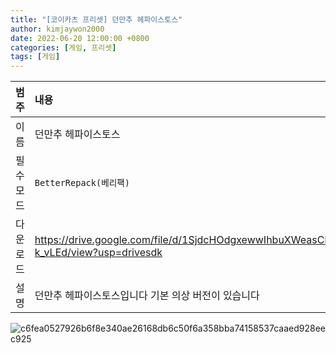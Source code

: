 ```yaml
---
title: "[코이카츠 프리셋] 던만추 헤파이스토스"
author: kimjaywon2000
date: 2022-06-20 12:00:00 +0800
categories: [게임, 프리셋]
tags: [게임]
---
```


| 범주             | 내용            |
|:----------------|:---------------|
| 이름             | 던만추 헤파이스토스  |
| 필수 모드         | `BetterRepack(베리팩)`       |
| 다운로드          | <https://drive.google.com/file/d/1SjdcHOdgxewwIhbuXWeasCDnl-k_vLEd/view?usp=drivesdk> |
| 설명             | 던만추 헤파이스토스입니다 기본 의상 버전이 있습니다   |

![c6fea0527926b6f8e340ae26168db6c50f6a358bba74158537caaed928eec925](https://user-images.githubusercontent.com/76558033/175768497-ecbb3f57-16c6-4219-92c1-5679b1c159a6.png)


